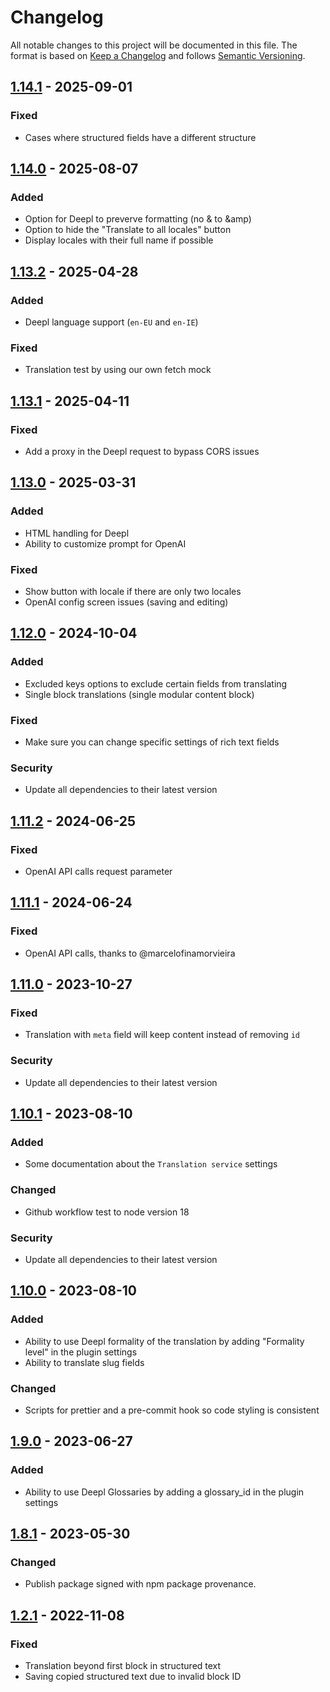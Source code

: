 # Changelog
All notable changes to this project will be documented in this file.
The format is based on [Keep a Changelog](http://keepachangelog.com/en/1.0.0/) and follows [Semantic Versioning](http://semver.org/spec/v2.0.0.html).

## [1.14.1] - 2025-09-01
### Fixed
- Cases where structured fields have a different structure

## [1.14.0] - 2025-08-07
### Added
- Option for Deepl to preverve formatting (no & to &amp)
- Option to hide the "Translate to all locales" button
- Display locales with their full name if possible

## [1.13.2] - 2025-04-28
### Added
- Deepl language support (`en-EU` and `en-IE`)
### Fixed
- Translation test by using our own fetch mock

## [1.13.1] - 2025-04-11
### Fixed
- Add a proxy in the Deepl request to bypass CORS issues

## [1.13.0] - 2025-03-31
### Added
- HTML handling for Deepl
- Ability to customize prompt for OpenAI
### Fixed
- Show button with locale if there are only two locales
- OpenAI config screen issues (saving and editing)

## [1.12.0] - 2024-10-04
### Added
- Excluded keys options to exclude certain fields from translating
- Single block translations (single modular content block)
### Fixed
- Make sure you can change specific settings of rich text fields
### Security
- Update all dependencies to their latest version

## [1.11.2] - 2024-06-25
### Fixed
- OpenAI API calls request parameter

## [1.11.1] - 2024-06-24
### Fixed
- OpenAI API calls, thanks to @marcelofinamorvieira

## [1.11.0] - 2023-10-27
### Fixed
- Translation with `meta` field will keep content instead of removing `id`
### Security
- Update all dependencies to their latest version

## [1.10.1] - 2023-08-10
### Added
- Some documentation about the `Translation service` settings
### Changed
- Github workflow test to node version 18
### Security
- Update all dependencies to their latest version

## [1.10.0] - 2023-08-10
### Added
- Ability to use Deepl formality of the translation by adding "Formality level" in the plugin settings
- Ability to translate slug fields
### Changed
- Scripts for prettier and a pre-commit hook so code styling is consistent

## [1.9.0] - 2023-06-27
### Added
- Ability to use Deepl Glossaries by adding a glossary_id in the plugin settings

## [1.8.1] - 2023-05-30
### Changed
- Publish package signed with npm package provenance.

## [1.2.1] - 2022-11-08
### Fixed
- Translation beyond first block in structured text
- Saving copied structured text due to invalid block ID

[1.14.1]: https://github.com/voorhoede/datocms-plugin-translate-fields/compare/v1.14.0...v1.14.1
[1.14.0]: https://github.com/voorhoede/datocms-plugin-translate-fields/compare/v1.13.2...v1.14.0
[1.13.2]: https://github.com/voorhoede/datocms-plugin-translate-fields/compare/v1.13.1...v1.13.2
[1.13.1]: https://github.com/voorhoede/datocms-plugin-translate-fields/compare/v1.13.0...v1.13.1
[1.13.0]: https://github.com/voorhoede/datocms-plugin-translate-fields/compare/v1.12.0...v1.13.0
[1.12.0]: https://github.com/voorhoede/datocms-plugin-translate-fields/compare/v1.11.2...v1.12.0
[1.11.2]: https://github.com/voorhoede/datocms-plugin-translate-fields/compare/v1.11.1...v1.11.2
[1.11.1]: https://github.com/voorhoede/datocms-plugin-translate-fields/compare/v1.11.0...v1.11.1
[1.11.0]: https://github.com/voorhoede/datocms-plugin-translate-fields/compare/v1.10.1...v1.11.0
[1.10.1]: https://github.com/voorhoede/datocms-plugin-translate-fields/compare/v1.10.0...v1.10.1
[1.10.0]: https://github.com/voorhoede/datocms-plugin-translate-fields/compare/v1.9.0...v1.10.0
[1.9.0]: https://github.com/voorhoede/datocms-plugin-translate-fields/compare/v1.8.1...v1.9.0
[1.8.1]: https://github.com/voorhoede/datocms-plugin-translate-fields/compare/a186a4caf740191472193d1395811b3ca060be41...v1.8.1
[1.2.1]: https://github.com/voorhoede/datocms-plugin-translate-fields/compare/f1407d57e0f2a50b410ab56e3175d31ba8fe4e67...v1.2.1
